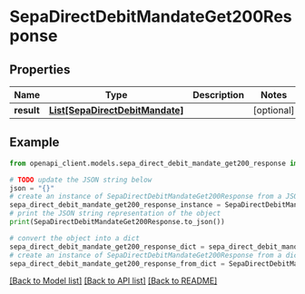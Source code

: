 # SepaDirectDebitMandateGet200Response


## Properties

Name | Type | Description | Notes
------------ | ------------- | ------------- | -------------
**result** | [**List[SepaDirectDebitMandate]**](SepaDirectDebitMandate.md) |  | [optional] 

## Example

```python
from openapi_client.models.sepa_direct_debit_mandate_get200_response import SepaDirectDebitMandateGet200Response

# TODO update the JSON string below
json = "{}"
# create an instance of SepaDirectDebitMandateGet200Response from a JSON string
sepa_direct_debit_mandate_get200_response_instance = SepaDirectDebitMandateGet200Response.from_json(json)
# print the JSON string representation of the object
print(SepaDirectDebitMandateGet200Response.to_json())

# convert the object into a dict
sepa_direct_debit_mandate_get200_response_dict = sepa_direct_debit_mandate_get200_response_instance.to_dict()
# create an instance of SepaDirectDebitMandateGet200Response from a dict
sepa_direct_debit_mandate_get200_response_from_dict = SepaDirectDebitMandateGet200Response.from_dict(sepa_direct_debit_mandate_get200_response_dict)
```
[[Back to Model list]](../README.md#documentation-for-models) [[Back to API list]](../README.md#documentation-for-api-endpoints) [[Back to README]](../README.md)


